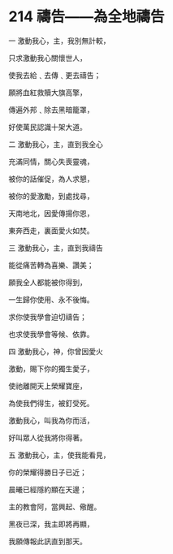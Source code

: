 # 214 禱告——為全地禱告

一 激動我心，主，我別無計較，

只求激動我心關懷世人，

使我去給﹑去傳﹑更去禱告；

願將血紅救贖大旗高擎，

傳遍外邦﹑除去黑暗籠罩，

好使萬民認識十架大道。

二 激動我心，主，直到我全心

充滿同情，關心失喪靈魂，

被你的話催促，為人求懇，

被你的愛激勵，到處找尋，

天南地北，因愛傳揚你恩，

東奔西走，裏面愛火如焚。

三 激動我心，主，直到我禱告

能從痛苦轉為喜樂、讚美；

願我全人都能被你得到，

一生歸你使用、永不後悔。

求你使我學會迫切禱告；

也求使我學會等候、依靠。

四 激動我心，神，你曾因愛火

激動，賜下你的獨生愛子，

使祂離開天上榮耀寶座，

為使我們得生，被釘受死。

激動我心，叫我為你而活，

好叫眾人從我將你得著。

五 激動我心，主，使我能看見，

你的榮耀得勝日子已近；

晨曦已經隱約顯在天邊；

主的教會阿，當興起、儆醒。

黑夜已深，我主即將再顯，

我願傳報此訊直到那天。

